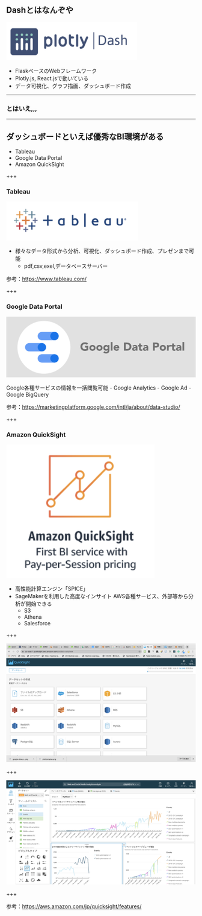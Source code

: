 ## Dashとはなんぞや
![width=300](gitpitch_assets/plotlydash.png)

- FlaskベースのWebフレームワーク
- Plotly.js, React.jsで動いている
- データ可視化、グラフ描画、ダッシュボード作成

---

### とはいえ,,,

---

## ダッシュボードといえば優秀なBI環境がある

- Tableau
- Google Data Portal
- Amazon QuickSight

+++

### Tableau

![width=300](gitpitch_assets/tableau.png)

- 様々なデータ形式から分析、可視化、ダッシュボード作成、プレゼンまで可能
    - pdf,csv,exel,データベースサーバー

参考：https://www.tableau.com/

+++

### Google Data Portal

![width=300](gitpitch_assets/google-data-portal.png)  

Google各種サービスの情報を一括閲覧可能
    - Google Analytics
    - Google Ad
    - Google BigQuery

参考：https://marketingplatform.google.com/intl/ja/about/data-studio/


+++

### Amazon QuickSight

![width=100](gitpitch_assets/AmazonQuickSight.png)  

- 高性能計算エンジン「SPICE」
- SageMakerを利用した高度なインサイト
AWS各種サービス、外部等から分析が開始できる
    - S3
    - Athena
    - Salesforce

+++

![width=1000](gitpitch_assets/aq_dataset_menu.png)

+++

![width=1000](gitpitch_assets/aq_operation.png)

+++


参考：https://aws.amazon.com/jp/quicksight/features/